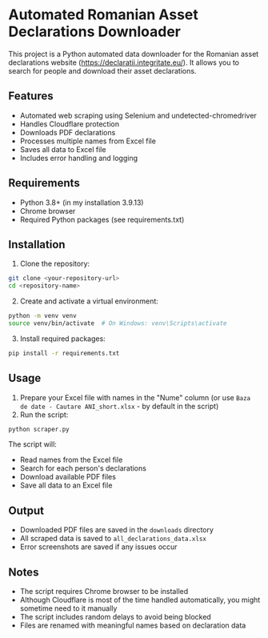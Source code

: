 # Automated Romanian Asset Declarations Downloader

This project is a Python automated data downloader for the Romanian asset declarations website (https://declaratii.integritate.eu/). It allows you to search for people and download their asset declarations.

## Features

- Automated web scraping using Selenium and undetected-chromedriver
- Handles Cloudflare protection
- Downloads PDF declarations
- Processes multiple names from Excel file
- Saves all data to Excel file
- Includes error handling and logging

## Requirements

- Python 3.8+ (in my installation 3.9.13)
- Chrome browser
- Required Python packages (see requirements.txt)

## Installation

1. Clone the repository:
```bash
git clone <your-repository-url>
cd <repository-name>
```

2. Create and activate a virtual environment:
```bash
python -m venv venv
source venv/bin/activate  # On Windows: venv\Scripts\activate
```

3. Install required packages:
```bash
pip install -r requirements.txt
```

## Usage

1. Prepare your Excel file with names in the "Nume" column (or use `Baza de date - Cautare ANI_short.xlsx` - by default in the script)
2. Run the script:
```bash
python scraper.py
```

The script will:
- Read names from the Excel file
- Search for each person's declarations
- Download available PDF files
- Save all data to an Excel file

## Output

- Downloaded PDF files are saved in the `downloads` directory
- All scraped data is saved to `all_declarations_data.xlsx`
- Error screenshots are saved if any issues occur

## Notes
- The script requires Chrome browser to be installed
- Although Cloudflare is most of the time handled automatically, you might sometime need to it manually
- The script includes random delays to avoid being blocked
- Files are renamed with meaningful names based on declaration data